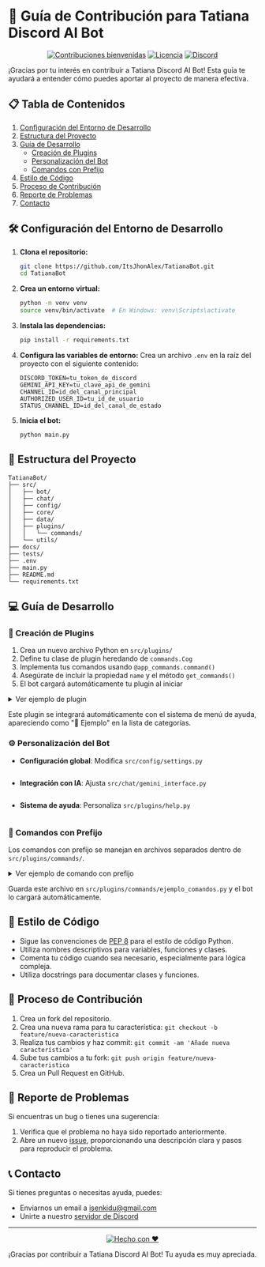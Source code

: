 # 🤝 Guía de Contribución para Tatiana Discord AI Bot

<div align="center">

[![Contribuciones bienvenidas](https://img.shields.io/badge/contribuciones-bienvenidas-brightgreen.svg?style=flat)](https://github.com/ItsJhonAlex/TatianaBot/issues)
[![Licencia](https://img.shields.io/badge/licencia-MIT-blue.svg)](https://opensource.org/licenses/MIT)
[![Discord](https://img.shields.io/discord/1276749747339661332?color=7289DA&logo=discord&logoColor=white)](https://discord.gg/2xjXpztFnY)

</div>

¡Gracias por tu interés en contribuir a Tatiana Discord AI Bot! Esta guía te ayudará a entender cómo puedes aportar al proyecto de manera efectiva.

## 📋 Tabla de Contenidos

1. [Configuración del Entorno de Desarrollo](#-configuración-del-entorno-de-desarrollo)
2. [Estructura del Proyecto](#-estructura-del-proyecto)
3. [Guía de Desarrollo](#-guía-de-desarrollo)
   - [Creación de Plugins](#-creación-de-plugins)
   - [Personalización del Bot](#️-personalización-del-bot)
   - [Comandos con Prefijo](#-comandos-con-prefijo)
4. [Estilo de Código](#-estilo-de-código)
5. [Proceso de Contribución](#-proceso-de-contribución)
6. [Reporte de Problemas](#-reporte-de-problemas)
7. [Contacto](#-contacto)

## 🛠 Configuración del Entorno de Desarrollo

1. **Clona el repositorio:**
   ```bash
   git clone https://github.com/ItsJhonAlex/TatianaBot.git
   cd TatianaBot
   ```

2. **Crea un entorno virtual:**
   ```bash
   python -m venv venv
   source venv/bin/activate  # En Windows: venv\Scripts\activate
   ```

3. **Instala las dependencias:**
   ```bash
   pip install -r requirements.txt
   ```

4. **Configura las variables de entorno:**
   Crea un archivo `.env` en la raíz del proyecto con el siguiente contenido:
   ```
   DISCORD_TOKEN=tu_token_de_discord
   GEMINI_API_KEY=tu_clave_api_de_gemini
   CHANNEL_ID=id_del_canal_principal
   AUTHORIZED_USER_ID=tu_id_de_usuario
   STATUS_CHANNEL_ID=id_del_canal_de_estado
   ```

5. **Inicia el bot:**
   ```bash
   python main.py
   ```

## 📁 Estructura del Proyecto

```
TatianaBot/
├── src/
│   ├── bot/
│   ├── chat/
│   ├── config/
│   ├── core/
│   ├── data/
│   ├── plugins/
│   │   └── commands/
│   └── utils/
├── docs/
├── tests/
├── .env
├── main.py
├── README.md
└── requirements.txt
```

## 💻 Guía de Desarrollo

### 🔌 Creación de Plugins

1. Crea un nuevo archivo Python en `src/plugins/`
2. Define tu clase de plugin heredando de `commands.Cog`
3. Implementa tus comandos usando `@app_commands.command()`
4. Asegúrate de incluir la propiedad `name` y el método `get_commands()`
5. El bot cargará automáticamente tu plugin al iniciar

<details>
<summary>Ver ejemplo de plugin</summary>

```python
import discord
from discord import app_commands
from discord.ext import commands

class EjemploPlugin(commands.Cog):
    """
    Este es un plugin de ejemplo que muestra cómo crear un nuevo comando.
    """
    name = "🔧 Ejemplo"

    def __init__(self, bot):
        self.bot = bot

    @app_commands.command(name="saludar", description="Saluda al usuario")
    async def saludar(self, interaction: discord.Interaction):
        await interaction.response.send_message(f"¡Hola, {interaction.user.name}!")

    def get_commands(self):
        return [command for command in self.bot.tree.walk_commands() if command.binding == self]

async def setup(bot):
    await bot.add_cog(EjemploPlugin(bot))
```

</details>

Este plugin se integrará automáticamente con el sistema de menú de ayuda, apareciendo como "🔧 Ejemplo" en la lista de categorías.

### ⚙️ Personalización del Bot

- **Configuración global**: Modifica `src/config/settings.py`
  ```python:src/config/settings.py
  ```

- **Integración con IA**: Ajusta `src/chat/gemini_interface.py`
  ```python:src/chat/gemini_interface.py
  ```

- **Sistema de ayuda**: Personaliza `src/plugins/help.py`
  ```python:src/plugins/help.py
  ```

### 📝 Comandos con Prefijo

Los comandos con prefijo se manejan en archivos separados dentro de `src/plugins/commands/`.

<details>
<summary>Ver ejemplo de comando con prefijo</summary>

```python
from discord.ext import commands
import discord
import random

class EjemploComandos(commands.Cog):
    def __init__(self, bot):
        self.bot = bot

    @commands.command(name="saludo", description="Saluda al usuario")
    async def saludo(self, ctx):
        await ctx.send(f"¡Hola, {ctx.author.name}!")

    @commands.command(name="dado", description="Tira un dado")
    async def dado(self, ctx):
        resultado = random.randint(1, 6)
        await ctx.send(f"🎲 El dado cayó en: {resultado}")

async def setup(bot):
    await bot.add_cog(EjemploComandos(bot))
```

</details>

Guarda este archivo en `src/plugins/commands/ejemplo_comandos.py` y el bot lo cargará automáticamente.

## 🎨 Estilo de Código

- Sigue las convenciones de [PEP 8](https://www.python.org/dev/peps/pep-0008/) para el estilo de código Python.
- Utiliza nombres descriptivos para variables, funciones y clases.
- Comenta tu código cuando sea necesario, especialmente para lógica compleja.
- Utiliza docstrings para documentar clases y funciones.

## 🔄 Proceso de Contribución

1. Crea un fork del repositorio.
2. Crea una nueva rama para tu característica: `git checkout -b feature/nueva-caracteristica`
3. Realiza tus cambios y haz commit: `git commit -am 'Añade nueva característica'`
4. Sube tus cambios a tu fork: `git push origin feature/nueva-caracteristica`
5. Crea un Pull Request en GitHub.

## 🐛 Reporte de Problemas

Si encuentras un bug o tienes una sugerencia:

1. Verifica que el problema no haya sido reportado anteriormente.
2. Abre un nuevo [issue](https://github.com/ItsJhonAlex/TatianaBot/issues/new), proporcionando una descripción clara y pasos para reproducir el problema.

## 📞 Contacto

Si tienes preguntas o necesitas ayuda, puedes:
- Enviarnos un email a isenkidu@gmail.com
- Unirte a nuestro [servidor de Discord](https://discord.gg/2xjXpztFnY)

---

<div align="center">

[![Hecho con ❤️](https://img.shields.io/badge/Hecho%20con-❤️-ff69b4.svg)](https://github.com/ItsJhonAlex/TatianaBot)

¡Gracias por contribuir a Tatiana Discord AI Bot! Tu ayuda es muy apreciada.

</div>
